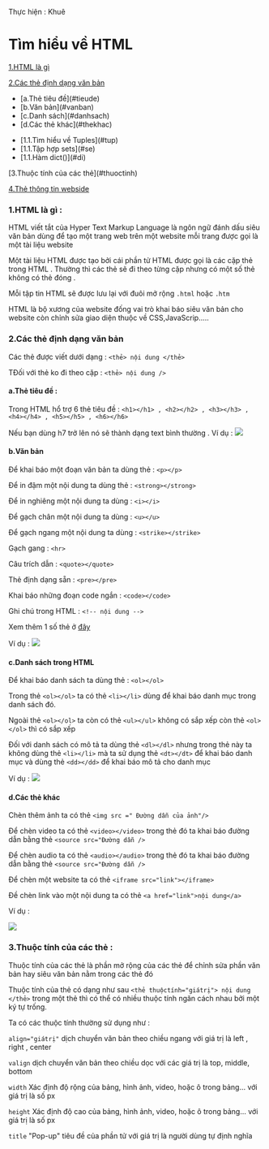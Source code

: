 Thực hiện : Khuê

# Tìm hiểu về HTML

[1.HTML là gì](#htmllagi)
  
[2.Các thẻ định dạng văn bản](#tagvanban)
<ul>  
<li>      [a.Thẻ tiêu đề](#tieude) </li>  
<li>      [b.Văn bản](#vanban) </li>  
<li>      [c.Danh sách](#danhsach) </li>
<li>      [d.Các thẻ khác](#thekhac) </li>
</ul>
<ul>
<li>		[1.1.Tìm hiểu về Tuples](#tup)</li>
<li>		[1.1.Tập hợp sets](#se)</li>
<li>		[1.1.Hàm dict()](#di)</li>
</ul>
[3.Thuộc tính của các thẻ](#thuoctinh)

[4.Thẻ thông tin webside](#thongtin)
### 1.HTML là gì :

HTML viết tắt của Hyper Text Markup Language là ngôn ngữ đánh dấu siêu văn bản dùng để tạo một trang web trên một website mỗi trang được gọi là một tài liệu website 

Một tài liệu HTML được tạo bởi cái phần tử HTML được gọi là các cặp thẻ trong HTML . Thường thì các thẻ sẽ đi theo từng cặp nhưng có một số thẻ không có thẻ đóng . 

Mỗi tập tin HTML sẽ được lưu lại với đuôi mở rộng `.html` hoặc `.htm`

HTML là bộ xương của website đống vai trò khai báo siêu văn bản cho website còn chỉnh sửa giao diện thuộc về CSS,JavaScrip.....

### 2.Các thẻ định dạng văn bản 

Các thẻ được viết dưới dạng : `<thẻ> nội dung </thẻ>`

TĐối với thẻ ko đi theo cặp : `<thẻ> nội dung />`

#### a.Thẻ tiêu đề :

Trong HTML hổ trợ 6 thẻ tiêu đề : `<h1></h1> , <h2></h2> , <h3></h3> , <h4></h4> , <h5></h5> , <h6></h6>` 

Nếu bạn dùng h7 trở lên nó sẽ thành dạng text bình thường . Ví dụ :
<img src ="http://sv1.upsieutoc.com/2016/12/10/html1.png">

#### b.Văn bản 

Để khai báo một đoạn văn bản ta dùng thẻ : `<p></p>`

Để in đậm một nội dung ta dùng thẻ : `<strong></strong>`

Để in nghiêng một nội dung ta dùng : `<i></i>`

Để gạch chân một nội dung ta dùng : `<u></u>`

Để gạch ngang một nội dung ta dùng : `<strike></strike>`

Gạch gang : `<hr>`

Câu trích dẫn : `<quote></quote>`

Thẻ định dạng sẵn : `<pre></pre>`

Khai báo những đoạn code ngắn : `<code></code>`

Ghi chú trong HTML : `<!-- nội dung -->`


Xem thêm 1 số thẻ ở [đây](http://hocwebchuan.com/reference/tag/)

Ví dụ :
<img src ="http://sv1.upsieutoc.com/2016/12/10/html2.png">
#### c.Danh sách trong HTML 

Để khai báo danh sách ta dùng thẻ : `<ol></ol>`

Trong thẻ `<ol></ol>` ta có thẻ `<li></li>` dùng để khai báo danh mục trong danh sách đó.

Ngoài thẻ `<ol></ol>` ta còn có thẻ `<ul></ul>` không có sắp xếp còn thẻ `<ol></ol>` thì có sắp xếp 

Đối với danh sách có mô tả ta dùng thẻ `<dl></dl>` nhưng trong thẻ này ta không dùng thẻ `<li></li>` mà ta sử dụng thẻ `<dt></dt>` để khai báo danh mục và dùng thẻ `<dd></dd>` để khai báo mô tả cho danh mục 

Ví dụ :
<img src ="http://sv1.upsieutoc.com/2016/12/10/html3.png">

#### d.Các thẻ khác

Chèn thêm ảnh ta có thẻ `<img src =" Đường dẫn của ảnh"/>`

Để chèn video ta có thẻ `<video></video>` trong thẻ đó ta khai báo đường dẫn bằng thẻ `<source src="Đường dẫn />`

Để chèn audio ta có thẻ `<audio></audio>` trong thẻ đó ta khai báo đường dẫn bằng thẻ `<source src="Đường dẫn />`

Để chèn một website ta có thẻ `<iframe src="link"></iframe>`

Đề chèn link vào một nội dung ta có thẻ `<a href="link">nội dung</a>`

Ví dụ :

<img src="http://sv1.upsieutoc.com/2016/12/10/html4.png">

### 3.Thuộc tính của các thẻ :

Thuộc tính của các thẻ là phần mở rộng của các thẻ để chỉnh sửa phần văn bản hay siêu văn bản nằm trong các thẻ đó 

Thuộc tính của thẻ có dạng như sau `<thẻ thuộctính="giátrị"> nội dung </thẻ>` trong một thẻ thì có thể có nhiều thuộc tính ngăn cách nhau bởi một ký tự trống.

Ta có các thuộc tính thường sử dụng như : 

`align="giátrị"` dịch chuyển văn bản theo chiều ngang với giá trị là left , right , center

`valign` dịch chuyển văn bản theo chiều dọc với các giá trị là top, middle, bottom 

`width` Xác định độ rộng của bảng, hình ảnh, video, hoặc ô trong bảng... với giá trị là số px

`height` Xác định độ cao của bảng, hình ảnh, video, hoặc ô trong bảng... với giá trị là số px 

`title` "Pop-up" tiêu đề của phần tử với giá trị là người dùng tự định nghĩa 


